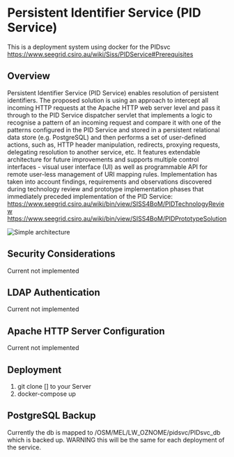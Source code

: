 # Persistent Identifier Service (PID Service)
This is a deployment system using docker for the PIDsvc https://www.seegrid.csiro.au/wiki/Siss/PIDService#Prerequisites
## Overview
Persistent Identifier Service (PID Service) enables resolution of persistent identifiers. The proposed solution is using an approach to intercept all incoming HTTP requests at the Apache HTTP web server level and pass it through to the PID Service dispatcher servlet that implements a logic to recognise a pattern of an incoming request and compare it with one of the patterns configured in the PID Service and stored in a persistent relational data store (e.g. PostgreSQL) and then performs a set of user-defined actions, such as, HTTP header manipulation, redirects, proxying requests, delegating resolution to another service, etc. It features extendable architecture for future improvements and supports multiple control interfaces - visual user interface (UI) as well as programmable API for remote user-less management of URI mapping rules.
Implementation has taken into account findings, requirements and observations discovered during technology review and prototype implementation phases that immediately preceded implementation of the PID Service:
https://www.seegrid.csiro.au/wiki/bin/view/SISS4BoM/PIDTechnologyReview
https://www.seegrid.csiro.au/wiki/bin/view/SISS4BoM/PIDPrototypeSolution

![Simple architecture](https://www.seegrid.csiro.au/wiki/pub/Siss/PIDServiceUserGuide/Core_Principle_Activity_Diagram.png)

## Security Considerations
Current not implemented

## LDAP Authentication
Current not implemented

## Apache HTTP Server Configuration
Current not implemented

## Deployment
1. git clone [] to your Server
2. docker-compose up

## PostgreSQL Backup
Currently the db is mapped to /OSM/MEL/LW_OZNOME/pidsvc/PIDsvc_db which is backed up.  WARNING this will be the same for each deployment of the service.

